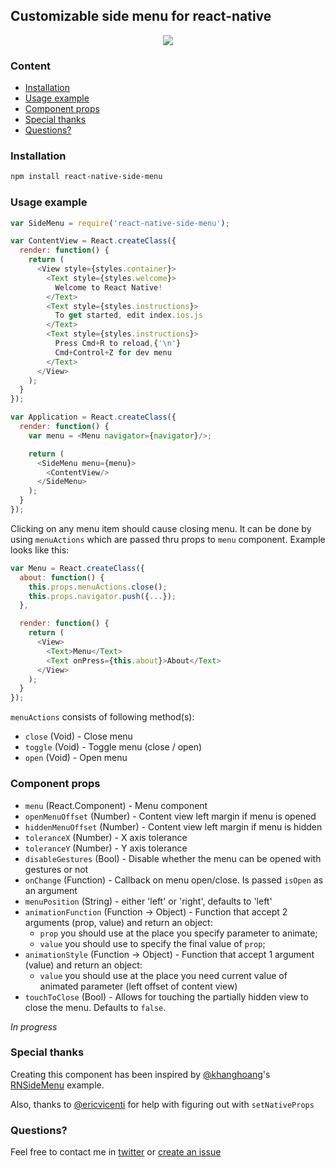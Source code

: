 ## Customizable side menu for react-native
<p align="center">
    <img src ="http://oi61.tinypic.com/2n9l2dz.jpg" />
</p>

### Content
- [Installation](#installation)
- [Usage example](#usage-example)
- [Component props](#component-props)
- [Special thanks](#special-thanks)
- [Questions?](#questions)

### Installation
```bash
npm install react-native-side-menu
```

### Usage example
```javascript
var SideMenu = require('react-native-side-menu');

var ContentView = React.createClass({
  render: function() {
    return (
      <View style={styles.container}>
        <Text style={styles.welcome}>
          Welcome to React Native!
        </Text>
        <Text style={styles.instructions}>
          To get started, edit index.ios.js
        </Text>
        <Text style={styles.instructions}>
          Press Cmd+R to reload,{'\n'}
          Cmd+Control+Z for dev menu
        </Text>
      </View>
    );
  }
});

var Application = React.createClass({
  render: function() {
    var menu = <Menu navigator={navigator}/>;

    return (
      <SideMenu menu={menu}>
        <ContentView/>
      </SideMenu>
    );
  }
});
```

Clicking on any menu item should cause closing menu. It can be done by using `menuActions` which are passed thru props to `menu` component. Example looks like this:

```javascript
var Menu = React.createClass({
  about: function() {
    this.props.menuActions.close();
    this.props.navigator.push({...});
  },

  render: function() {
    return (
      <View>
        <Text>Menu</Text>
        <Text onPress={this.about}>About</Text>
      </View>
    );
  }
});
```

`menuActions` consists of following method(s):
- `close` (Void) - Close menu
- `toggle` (Void) - Toggle menu (close / open)
- `open` (Void) - Open menu

### Component props
- `menu` (React.Component) - Menu component
- `openMenuOffset` (Number) - Content view left margin if menu is opened
- `hiddenMenuOffset` (Number) - Content view left margin if menu is hidden
- `toleranceX` (Number) - X axis tolerance
- `toleranceY` (Number) - Y axis tolerance
- `disableGestures` (Bool) - Disable whether the menu can be opened with gestures or not
- `onChange` (Function) - Callback on menu open/close. Is passed `isOpen` as an argument
- `menuPosition` (String) - either 'left' or 'right', defaults to 'left'
- `animationFunction` (Function -> Object) - Function that accept 2 arguments (prop, value) and return an object:
  - `prop` you should use at the place you specify parameter to animate;
  - `value` you should use to specify the final value of `prop`;
- `animationStyle` (Function -> Object) - Function that accept 1 argument (value) and return an object:
  - `value` you should use at the place you need current value of animated parameter (left offset of content view)
- `touchToClose` (Bool) - Allows for touching the partially hidden view to close the menu. Defaults to `false`.

*In progress*

### Special thanks
Creating this component has been inspired by [@khanghoang](https://github.com/khanghoang)'s [RNSideMenu](https://github.com/khanghoang/RNSideMenu) example.

Also, thanks to [@ericvicenti](https://github.com/ericvicenti) for help with figuring out with `setNativeProps`

### Questions?
Feel free to contact me in [twitter](https://twitter.com/kureevalexey) or [create an issue](https://github.com/Kureev/react-native-side-menu/issues/new)

